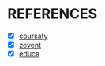 # REFERENCES
- [x] [coursaty](themeforest.net/item/coursaty-courses-html-template/full_screen_preview/11560407)
- [x] [zevent](http://lab.westilian.com/zevent/)
- [x] [educa](http://torchtemplates.net/educa/)

